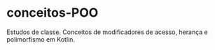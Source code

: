# conceitos-POO

Estudos de classe.
Conceitos de modificadores de acesso, herança e polimorfismo em Kotlin.
